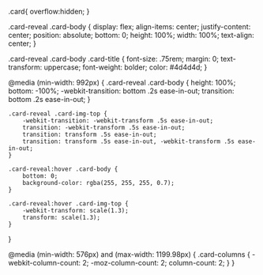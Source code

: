 .card{
  overflow:hidden;
}

.card-reveal .card-body {
    display: flex;
    align-items: center;
    justify-content: center;
    position: absolute;
    bottom: 0;
    height: 100%;
    width: 100%;
    text-align: center;
}

.card-reveal .card-body .card-title {
    font-size: .75rem;
    margin: 0;
    text-transform: uppercase;
    font-weight: bolder;
    color: #4d4d4d;
}

@media (min-width: 992px) {
    .card-reveal .card-body {
        height: 100%;
        bottom: -100%;
        -webkit-transition: bottom .2s ease-in-out;
        transition: bottom .2s ease-in-out;
    }

    .card-reveal .card-img-top {
        -webkit-transition: -webkit-transform .5s ease-in-out;
        transition: -webkit-transform .5s ease-in-out;
        transition: transform .5s ease-in-out;
        transition: transform .5s ease-in-out, -webkit-transform .5s ease-in-out;
    }

    .card-reveal:hover .card-body {
        bottom: 0;
        background-color: rgba(255, 255, 255, 0.7);
    }

    .card-reveal:hover .card-img-top {
        -webkit-transform: scale(1.3);
        transform: scale(1.3);
    }
}

@media (min-width: 576px) and (max-width: 1199.98px) {
    .card-columns {
        -webkit-column-count: 2;
        -moz-column-count: 2;
        column-count: 2;
    }
}
